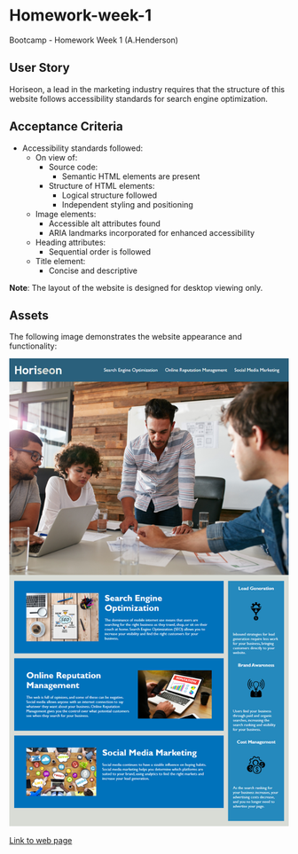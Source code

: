 # Homework-week-1

Bootcamp - Homework Week 1 (A.Henderson)

## User Story

Horiseon, a lead in the marketing industry requires that the structure of this website follows accessibility standards for search engine optimization.

## Acceptance Criteria

- Accessibility standards followed:
  - On view of:
    - Source code:
      - Semantic HTML elements are present
    - Structure of HTML elements:
      - Logical structure followed
      - Independent styling and positioning
  - Image elements:
    - Accessible alt attributes found
    - ARIA landmarks incorporated for enhanced accessibility
  - Heading attributes:
    - Sequential order is followed
  - Title element:
    - Concise and descriptive

**Note**: The layout of the website is designed for desktop viewing only.

## Assets

The following image demonstrates the website appearance and functionality:

![The image depicts the Horiseon title, blue background color and an image of people in a meeting, with heading sections for Search Engine Optimization, Online Reputation Management and Social Medial Marketing, and a side block with benefits information](./assets/images/01-html-css-git-homework-demo.png)

[Link to web page](https://adina-hc.github.io/homework-week-1/)